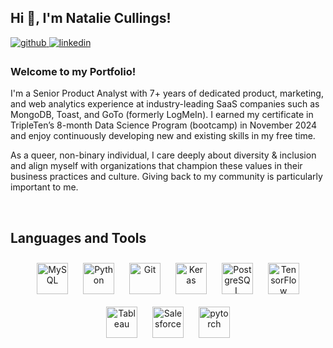 ## Hi 👋, I'm Natalie Cullings!  
  

<a href="https://github.com/natalie-cullings" target="_blank">
<img src=https://img.shields.io/badge/github-%2324292e.svg?&style=for-the-badge&logo=github&logoColor=white alt=github style="margin-bottom: 5px;" />
</a>
<a href="https://linkedin.com/in/nataliecullings" target="_blank">
<img src=https://img.shields.io/badge/linkedin-%231E77B5.svg?&style=for-the-badge&logo=linkedin&logoColor=white alt=linkedin style="margin-bottom: 5px;" />
</a>  
  

### Welcome to my Portfolio!  
I'm a Senior Product Analyst with 7+ years of dedicated product, marketing, and web analytics experience at industry-leading SaaS companies such as MongoDB, Toast, and GoTo (formerly LogMeIn). I earned my certificate in TripleTen’s 8-month Data Science Program (bootcamp) in November 2024 and enjoy continuously developing new and existing skills in my free time. 

As a queer, non-binary individual, I care deeply about diversity & inclusion and align myself with organizations that champion these values in their business practices and culture. Giving back to my community is particularly important to me.  
  
<!--
## Spotlight Summary 
<table><tr><td valign="top" width="50%">

- 🌱 I’m currently learning Apache Airflow in Python.  
  

- 📊 I'm also currently studying to become Tableau Certified.  
  

- ⚡ Fun fact: I could spend all day looking at political data.  


</td><td valign="top" width="50%">

<div align="center">
<img src="https://media4.giphy.com/media/v1.Y2lkPTc5MGI3NjExbGxncGJwbGtseDc0dmR2dHNrYnlyMGNyZ256aTJybmo2ZG95cWkxbCZlcD12MV9pbnRlcm5hbF9naWZfYnlfaWQmY3Q9Zw/ES4Vcv8zWfIt2/giphy.webp" align="center" style="width: 60%" />
</div>  


</td></tr></table>  
-->

<br/>  

## Languages and Tools  
<div align="center">  
<a href="https://www.mysql.com/" target="_blank"><img style="margin: 10px" src="https://profilinator.rishav.dev/skills-assets/mysql-original-wordmark.svg" alt="MySQL" height="50" /></a>  
<a href="https://www.python.org/" target="_blank"><img style="margin: 10px" src="https://profilinator.rishav.dev/skills-assets/python-original.svg" alt="Python" height="50" /></a>  
<a href="https://github.com/" target="_blank"><img style="margin: 10px" src="https://profilinator.rishav.dev/skills-assets/git-scm-icon.svg" alt="Git" height="50" /></a>  
<a href="https://keras.io/" target="_blank"><img style="margin: 10px" src="https://profilinator.rishav.dev/skills-assets/keras.png" alt="Keras" height="50" /></a>  
<a href="https://www.postgresql.org/" target="_blank"><img style="margin: 10px" src="https://profilinator.rishav.dev/skills-assets/postgresql-original-wordmark.svg" alt="PostgreSQL" height="50" /></a>  
<a href="https://www.tensorflow.org/" target="_blank"><img style="margin: 10px" src="https://profilinator.rishav.dev/skills-assets/tensorflow-icon.svg" alt="TensorFlow" height="50" /></a>  
<a href="https://www.tableau.com/" target="_blank"><img style="margin: 10px" src="https://profilinator.rishav.dev/skills-assets/tableau.svg" alt="Tableau" height="50" /></a>  
<a href="https://www.salesforce.com/in/" target="_blank"><img style="margin: 10px" src="https://profilinator.rishav.dev/skills-assets/salesforce.png" alt="Salesforce" height="50" /></a>  
<a href="https://pytorch.org/" target="_blank"><img style="margin: 10px" src="https://profilinator.rishav.dev/skills-assets/pytorch-icon.svg" alt="pytorch" height="50" /></a>  
</div>  

<br/>  

<!--
## Github Stats  
<table><tr><td valign="top" width="50%">

<img src="https://github-readme-stats.vercel.app/api?username=natalie-cullings&show_icons=true&count_private=true&hide_border=true" align="left" style="width: 100%" />

</td><td valign="top" width="50%">

<img src="https://github-readme-stats.vercel.app/api/top-langs/?username=natalie-cullings&hide_border=true&layout=compact" align="left" style="width: 100%" />

</td></tr></table>  
-->
<br/>  

<br/>  
<!--
![Profile views counter](https://komarev.com/ghpvc/?username=natalie-cullings&&style=flat-square)  
 --> 
<br/>  
<br />
